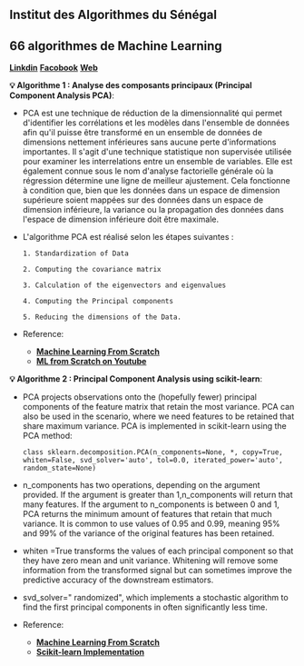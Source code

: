 ## Institut des Algorithmes du Sénégal

## 66 algorithmes de Machine Learning

[**Linkdin**](https://www.linkedin.com/company/71517780/)
[**Facobook**](https://www.facebook.com/IASSenegal)
[**Web**](https://www.ias.sn/formations/home)

**💡 Algorithme 1 : Analyse des composants principaux (Principal Component Analysis PCA)**: 
- PCA est une technique de réduction de la dimensionnalité qui permet d'identifier les corrélations et les modèles dans l'ensemble de données afin qu'il puisse être transformé en un ensemble de données de dimensions nettement inférieures sans aucune perte d'informations importantes. Il s'agit d'une technique statistique non supervisée utilisée pour examiner les interrelations entre un ensemble de variables. Elle est également connue sous le nom d'analyse factorielle générale où la régression détermine une ligne de meilleur ajustement. Cela fonctionne à condition que, bien que les données dans un espace de dimension supérieure soient mappées sur des données dans un espace de dimension inférieure, la variance ou la propagation des données dans l'espace de dimension inférieure doit être maximale.
- L'algorithme PCA est réalisé selon les étapes suivantes :

      1. Standardization of Data
      
      2. Computing the covariance matrix
      
      3. Calculation of the eigenvectors and eigenvalues
      
      4. Computing the Principal components
      
      5. Reducing the dimensions of the Data.
    
- Reference:
  - [**Machine Learning From Scratch**](https://dafriedman97.github.io/mlbook/content/introduction.html)
  - [**ML from Scratch on Youtube**](https://lnkd.in/gNPM6vW2) 


**💡 Algorithme 2 : Principal Component Analysis using scikit-learn**: 
- PCA projects observations onto the (hopefully fewer) principal components of the feature matrix that retain the most variance. PCA can also be used in the scenario, where we need features to be retained that share maximum variance. PCA is implemented in scikit-learn using the PCA method:

      class sklearn.decomposition.PCA(n_components=None, *, copy=True, whiten=False, svd_solver='auto', tol=0.0, iterated_power='auto', random_state=None)

- n_components has two operations, depending on the argument provided. If the argument is greater than 1,n_components will return that many features. If the argument to n_components is between 0 and 1, PCA returns the minimum amount of features that retain that much variance. It is common to use values of 0.95 and 0.99, meaning 95% and 99% of the variance of the original features has been retained.
- whiten =True transforms the values of each principal component so that they have zero mean and unit variance. Whitening will remove some information from the transformed signal but can sometimes improve the predictive accuracy of the downstream estimators.
- svd_solver=" randomized", which implements a stochastic algorithm to find the first principal components in often significantly less time. 

- Reference:
  - [**Machine Learning From Scratch**](https://dafriedman97.github.io/mlbook/content/introduction.html)
  - [**Scikit-learn Implementation**](https://scikit-learn.org/stable/modules/generated/sklearn.decomposition.PCA.html) 
